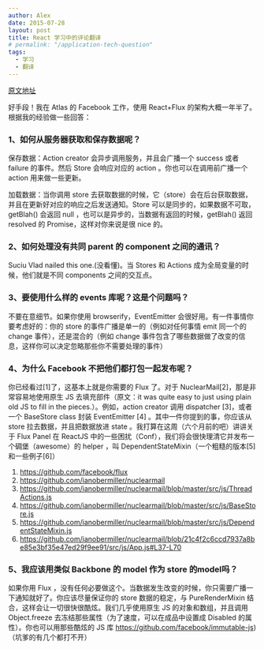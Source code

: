 ```yaml
---
author: Alex
date: 2015-07-28
layout: post
title: React 学习中的评论翻译
# permalink: "/application-tech-question"
tags:
  - 学习
  - 翻译
---
```


[原文地址](http://blog.andrewray.me/flux-for-stupid-people/)

好手段！我在 Atlas 的 Facebook 工作，使用 React+Flux 的架构大概一年半了。根据我的经验做一些回答：

### 1、如何从服务器获取和保存数据呢？

保存数据：Action creator 会异步调用服务，并且会广播一个 success 或者 failure 的事件。然后 Store 会响应对应的 action 。你也可以在调用前广播一个 action 用来做一些更新。

加载数据：当你调用 store 去获取数据的时候，它（store）会在后台获取数据，并且在更新好对应的响应之后发送通知。Store 可以是同步的，如果数据不可取，getBlah() 会返回 null ，也可以是异步的，当数据有返回的时候，getBlah() 返回 resolved 的 Promise，这样对你来说是很 nice 的。

### 2、如何处理没有共同 parent 的 component 之间的通讯？

Suciu Vlad nailed this one.(没看懂)。当 Stores 和 Actions 成为全局变量的时候，他们就是不同 components 之间的交互点。

### 3、要使用什么样的 events 库呢？这是个问题吗？

不要在意细节。如果你使用 browserify，EventEmitter 会很好用。有一件事情你要考虑好的：你的 store 的事件广播是单一的（例如对任何事情 emit 同一个的 change 事件），还是混合的（例如 change 事件包含了哪些数据做了改变的信息，这样你可以决定忽略那些你不需要处理的事件）

### 4、为什么 Facebook 不把他们都打包一起发布呢？

你已经看过[1]了，这基本上就是你需要的 Flux 了。对于 NuclearMail[2]，那是非常容易地使用原生 JS 去填充部件（原文：it was quite easy to just using plain old JS to fill in the pieces.）。例如，action creator 调用 dispatcher [3]，或者一个 BaseStore class 封装 EventEmitter [4] 。其中一件你提到的事，你应该从 store 拉去数据，并且把数据放进 state 。我打算在这周（六个月前的吧）讲讲关于 Flux Panel 在 ReactJS 中的一些困扰（Conf），我们将会很快理清它并发布一个碉堡（awesome）的 helper ，叫 DependentStateMixin（一个粗糙的版本[5] 和一些例子[6]）

1. https://github.com/facebook/flux
2. https://github.com/ianobermiller/nuclearmail
3. https://github.com/ianobermiller/nuclearmail/blob/master/src/js/ThreadActions.js
4. https://github.com/ianobermiller/nuclearmail/blob/master/src/js/BaseStore.js
5. https://github.com/ianobermiller/nuclearmail/blob/master/src/js/DependentStateMixin.js
6. https://github.com/ianobermiller/nuclearmail/blob/21c4f2c6ccd7937a8be85e3bf35e47ed29f9ee91/src/js/App.js#L37-L70

### 5、我应该用类似 Backbone 的 model 作为 store 的model吗？

如果你用 Flux ，没有任何必要做这个。当数据发生改变的时候，你只需要广播一下通知就好了。你应该尽量保证你的 store 数据的稳定，与 PureRenderMixin 结合，这样会让一切很快很酷炫。我们几乎使用原生 JS 的对象和数组，并且调用 Object.freeze 去冻结那些属性（为了速度，可以在成品中设置成 Disabled 的属性）。你也可以用那些酷炫的 JS 库 
https://github.com/facebook/immutable-js) （坑爹的有几个都打不开）
